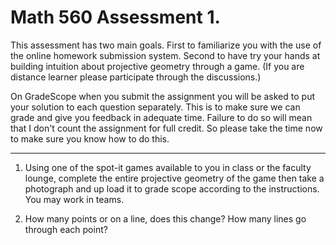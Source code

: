 # Math 560 Assessment 1.

This assessment has two main goals.  First to familiarize you with the use of the online homework submission system.  Second to have try your hands at building intuition about projective geometry through a game.  (If you are distance learner please participate through the discussions.)

On GradeScope when you submit the assignment you will be asked to put your solution to each question separately.  This is to make sure we can grade and give you feedback in adequate time.  Failure to do so will mean that I don't count the assignment for full credit.  So please take the time now to make sure you know how to do this.

------

1. Using one of the spot-it games available to you in class or the faculty lounge, complete the entire projective geometry of the game then take a photograph and up load it to grade scope according to the instructions.  You may work in teams.

2. How many points or on a line, does this change?  How many lines go through each point?

